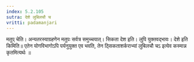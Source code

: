 ```yaml
---
index: 5.2.105
sutra: देशे लुबिलचौ च
vritti: padamanjari
---
```


 मतुप् चेति। अन्यतरस्याग्रहणेन मतुपः सर्वत्र समुच्चयात्। सिकता देश इति। लुपि युक्तवद्भावः। देशे इति किमिति॥ एतेन योगविभागोऽपि पर्यनुयुक्त एव भवति, तेन ठ्सिकताशर्कराभ्यां लुबिलचौ चऽ इत्येव कस्मान्न कृतमित्यर्थः ॥